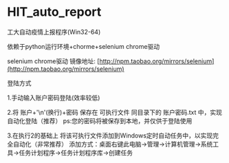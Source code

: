 # HIT_auto_report
工大自动疫情上报程序(Win32-64)

依赖于python运行环境+chorme+selenium chrome驱动

selenium chrome驱动 镜像地址: [http://npm.taobao.org/mirrors/selenium](http://npm.taobao.org/mirrors/selenium)

登陆方式

1.手动输入账户密码登陆(效率较低)

2.将 账户+'\n'(换行)+密码 保存在 可执行文件 同目录下的 账户密码.txt 中，实现自动化登陆（推荐） ps:您的密码将被保存到本地，并仅供于登陆使用

3.在执行2的基础上 将该可执行文件添加到Windows定时自动任务中，以实现完全自动化（非常推荐） 添加方式：桌面右键此电脑->管理->计算机管理->系统工具->任务计划程序->任务计划程序库->创建任务